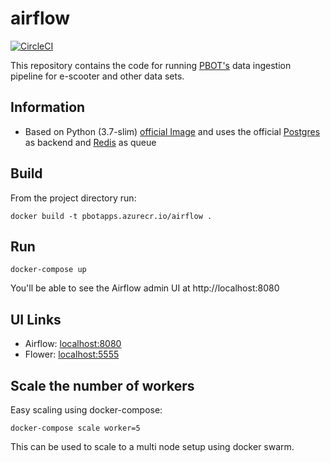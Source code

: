 # airflow
[![CircleCI](https://circleci.com/gh/mike-mcdonald/airflow/tree/master.svg?style=svg&circle-token=917f4ac9fbdc1406ed376aacd175600873520bc8)](https://circleci.com/gh/mike-mcdonald/airflow-base/tree/master)

This repository contains the code for running [PBOT's](https://portland.gov/transportation) data ingestion pipeline for e-scooter and other data sets.

## Information

* Based on Python (3.7-slim) [official Image](https://hub.docker.com/_/python/) and uses the official [Postgres](https://hub.docker.com/_/postgres/) as backend and [Redis](https://hub.docker.com/_/redis/) as queue

## Build

From the project directory run:

    docker build -t pbotapps.azurecr.io/airflow .

## Run
    docker-compose up

You'll be able to see the Airflow admin UI at http://localhost:8080

## UI Links

- Airflow: [localhost:8080](http://localhost:8080/)
- Flower: [localhost:5555](http://localhost:5555/)


## Scale the number of workers

Easy scaling using docker-compose:

    docker-compose scale worker=5

This can be used to scale to a multi node setup using docker swarm.
